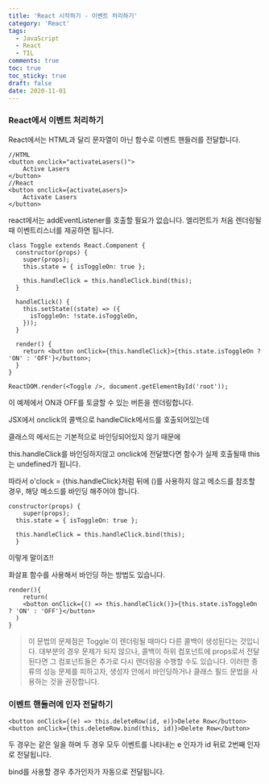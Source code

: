 ```yaml
---
title: 'React 시작하기 - 이벤트 처리하기'
category: 'React'
tags:
  - JavaScript
  - React
  - TIL
comments: true
toc: true
toc_sticky: true
draft: false
date: 2020-11-01
---
```


### React에서 이벤트 처리하기

React에서는 HTML과 달리 문자열이 아닌 함수로 이벤트 핸들러를 전달합니다.

```react
//HTML
<button onclick="activateLasers()">
	Active Lasers
</button>
//React
<button onclick={activateLasers}>
	Activate Lasers
</button>
```

react에서는 addEventListener를 호출할 필요가 없습니다. 엘리먼트가 처음 렌더링될때 이벤트리스너를 제공하면 됩니다.

```react
class Toggle extends React.Component {
  constructor(props) {
    super(props);
    this.state = { isToggleOn: true };

    this.handleClick = this.handleClick.bind(this);
  }

  handleClick() {
    this.setState((state) => ({
      isToggleOn: !state.isToggleOn,
    }));
  }

  render() {
    return <button onClick={this.handleClick}>{this.state.isToggleOn ? 'ON' : 'OFF'}</button>;
  }
}

ReactDOM.render(<Toggle />, document.getElementById('root'));
```

이 예제에서 ON과 OFF를 토글할 수 있는 버튼을 렌더링합니다.

JSX에서 onclick의 콜백으로 handleClick메서드를 호출되어있는데

클래스의 메서드는 기본적으로 바인딩되어있지 않기 때문에

this.handleClick를 바인딩하지않고 onclick에 전달했다면 함수가 실제 호출될때 this는 undefined가 됩니다.

따라서 o'clock = {this.handleClick}처럼 뒤에 ()를 사용하지 않고 메소드를 참조할 경우, 해당 메소드를 바인딩 해주어야 합니다.

```react
constructor(props) {
	super(props);
  this.state = { isToggleOn: true };

  this.handleClick = this.handleClick.bind(this);
  }
```

이렇게 말이죠!!

화살표 함수를 사용해서 바인딩 하는 방법도 있습니다.

```react
render(){
	return(
  	<button onClick={() => this.handleClick()}>{this.state.isToggleOn ? 'ON' : 'OFF'}</button>
  )
}
```

> 이 문법의 문제점은 Toggle`이 렌더링될 때마다 다른 콜백이 생성된다는 것입니다. 대부분의 경우 문제가 되지 않으나, 콜백이 하위 컴포넌트에 props로서 전달된다면 그 컴포넌트들은 추가로 다시 렌더링을 수행할 수도 있습니다. 이러한 종류의 성능 문제를 피하고자, 생성자 안에서 바인딩하거나 클래스 필드 문법을 사용하는 것을 권장합니다.

### 이벤트 핸들러에 인자 전달하기

```react
<button onClick={(e) => this.deleteRow(id, e)}>Delete Row</button>
<button onClick={this.deleteRow.bind(this, id)}>Delete Row</button>
```

두 경우는 같은 일을 하며 두 경우 모두 이벤트를 나타내는 e 인자가 id 뒤로 2번째 인자로 전달됩니다.

bind를 사용할 경우 추가인자가 자동으로 전달됩니다.
